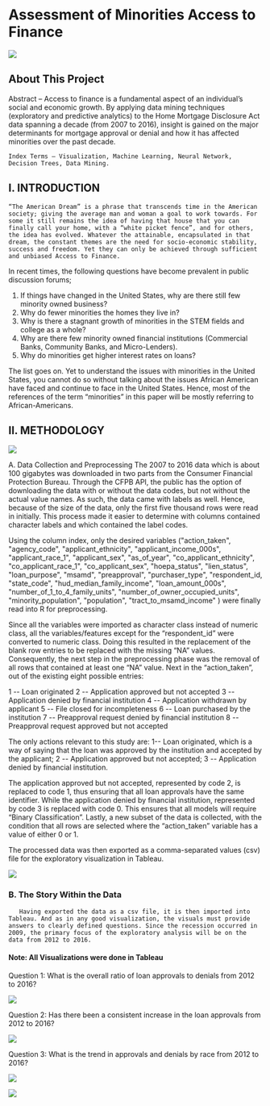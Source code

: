 # Assessment of Minorities Access to Finance 

![](Images/sme_financing.jpg)


## About This Project

Abstract – Access to finance is a fundamental aspect of an individual’s social and economic growth. By applying data mining techniques (exploratory and predictive analytics) to the Home Mortgage Disclosure Act data spanning a decade (from 2007 to 2016), insight is gained on the major determinants for mortgage approval or denial and how it has affected minorities over the past decade.

	Index Terms – Visualization, Machine Learning, Neural Network, Decision Trees, Data Mining.

## I.  INTRODUCTION
	“The American Dream” is a phrase that transcends time in the American society; giving the average man and woman a goal to work towards. For some it still remains the idea of having that house that you can finally call your home, with a “white picket fence”, and for others, the idea has evolved. Whatever the attainable, encapsulated in that dream, the constant themes are the need for socio-economic stability, success and freedom. Yet they can only be achieved through sufficient and unbiased Access to Finance. 
In recent times, the following questions have become prevalent in public discussion forums; 
1.	If things have changed in the United States, why are there still few minority owned business?
2.	Why do fewer minorities the homes they live in?
3.	Why is there a stagnant growth of minorities in the STEM fields and college as a whole?
4.	Why are there few minority owned financial institutions (Commercial Banks, Community Banks, and Micro-Lenders).
5.	Why do minorities get higher interest rates on loans?

The list goes on. Yet to understand the issues with minorities in the United States, you cannot do so without talking about the issues African American have faced and continue to face in the United States. Hence, most of the references of the term “minorities” in this paper will be mostly referring to African-Americans.

## II. METHODOLOGY

![](Images/181001b.png)

A.	Data Collection and Preprocessing
	The 2007 to 2016 data which is about 100 gigabytes was downloaded in two parts from the Consumer Financial Protection Bureau.  Through the CFPB API, the public has the option of downloading the data with or without the data codes, but not without the actual value names. As such, the data came with labels as well. Hence, because of the size of the data, only the first five thousand rows were read in initially. This process made it easier to determine with columns contained character labels and which contained the label codes. 

Using the column index, only the desired variables ("action_taken", "agency_code", "applicant_ethnicity", "applicant_income_000s", "applicant_race_1", "applicant_sex", "as_of_year", "co_applicant_ethnicity", "co_applicant_race_1", "co_applicant_sex", "hoepa_status", "lien_status", "loan_purpose", "msamd", "preapproval", "purchaser_type", "respondent_id, "state_code", "hud_median_family_income", "loan_amount_000s", "number_of_1_to_4_family_units",  "number_of_owner_occupied_units", "minority_population", "population", "tract_to_msamd_income"
) 
were finally read into R for preprocessing.  

Since all the variables were imported as character class instead of numeric class, all the variables/features except for the “respondent_id” were converted to numeric class.  Doing this resulted in the replacement of the blank row entries to be replaced with the missing “NA” values. Consequently, the next step in the preprocessing phase was the removal of all rows that contained at least one “NA” value. Next in the “action_taken”, out of the existing eight possible entries:
 
1 -- Loan originated 
2 -- Application approved but not accepted 
3 -- Application denied by financial institution 
4 -- Application withdrawn by applicant 
5 -- File closed for incompleteness 
6 -- Loan purchased by the institution 
7 -- Preapproval request denied by financial institution 
8 -- Preapproval request approved but not accepted

The only actions relevant to this study are: 1-- Loan originated, which is a way of saying that the loan was approved by the institution and accepted by the applicant; 2 -- Application approved but not accepted; 3 -- Application denied by financial institution.

The application approved but not accepted, represented by code 2, is replaced to code 1, thus ensuring that all loan approvals have the same identifier. While the application denied by financial institution, represented by code 3 is replaced with code 0. This ensures that all models will require “Binary Classification”. Lastly, a new subset of the data is collected, with the condition that all rows are selected where the “action_taken” variable has a value of either 0 or 1. 

The processed data was then exported as a comma-separated values (csv) file for the exploratory visualization in Tableau.


![](Images/story.jpeg)

### B.     The Story Within the Data
       Having exported the data as a csv file, it is then imported into Tableau. And as in any good visualization, the visuals must provide answers to clearly defined questions. Since the recession occurred in 2009, the primary focus of the exploratory analysis will be on the data from 2012 to 2016.
       
#### Note: All Visualizations were done in Tableau
 
Question 1: What is the overall ratio of loan approvals to denials from 2012 to 2016?

![](Images/Picture1.png)

Question 2: Has there been a consistent increase in the loan approvals from 2012 to 2016?

![](Images/Picture2.png)

Question 3: What is the trend in approvals and denials by race from 2012 to 2016?

![](Images/Picture3.png)

![](Images/Picture4.png)
